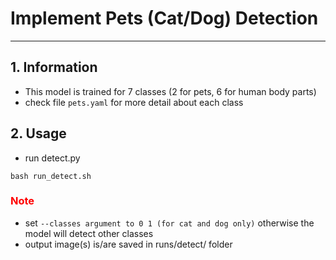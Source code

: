 # Implement Pets (Cat/Dog) Detection
----

## 1. Information
* This model is trained for 7 classes (2 for pets, 6 for human body parts)
* check file ```pets.yaml``` for more detail about each class

## 2. Usage
* run detect.py

```
bash run_detect.sh
```

### <span style="color:red">Note<span>
* set ```--classes argument to 0 1 (for cat and dog only)``` otherwise the model will detect other classes
* output image(s) is/are saved in runs/detect/ folder
